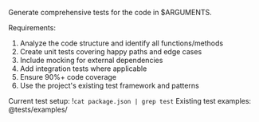 Generate comprehensive tests for the code in $ARGUMENTS.

Requirements:
1. Analyze the code structure and identify all functions/methods
2. Create unit tests covering happy paths and edge cases
3. Include mocking for external dependencies
4. Add integration tests where applicable
5. Ensure 90%+ code coverage
6. Use the project's existing test framework and patterns

Current test setup: !`cat package.json | grep test`
Existing test examples: @tests/examples/
